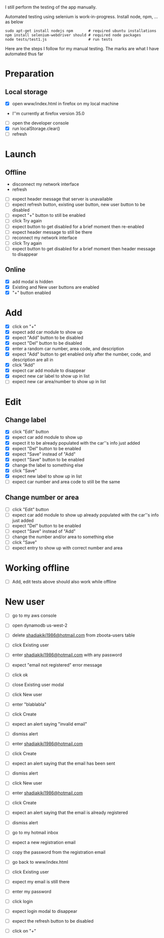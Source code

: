 I still perform the testing of the app manually.

Automated testing using selenium is work-in-progress. Install node, npm, ... as below
```
sudo apt-get install nodejs npm       # required ubuntu installations
npm install selenium-webdriver should # required node packages
node tests/test1.js                   # run tests
```

Here are the steps I follow for my manual testing. The marks are what I have automated thus far

# Preparation
## Local storage
* [x] open www/index.html in firefox on my local machine
 * I''m currently at firefox version 35.0
* [ ] open the developer console
* [x] run localStorage.clear()
* [ ] refresh

# Launch
## Offline
* disconnect my network interface
* refresh
 * [ ] expect header message that server is unavailable
 * [ ] expect refresh button, existing user button, new user button to be disabled
 * [ ] expect "+" button to still be enabled
* [ ] click Try again
 * [ ] expect button to get disabled for a brief moment then re-enabled
 * [ ] expect header message to still be there
* [ ] reconnect my network interface
* [ ] click Try again
 * [ ] expect button to get disabled for a brief moment then header message to disappear

## Online
* [x] add modal is hidden
* [x] Existing and New user buttons are enabled
* [x] "+" button enabled

# Add
* [x] click on "+"
 * [x] expect add car module to show up
 * [x] expect "Add" button to be disabled
 * [x] expect "Del" button to be disabled
* [x] enter a random car number, area code, and description
 * [x] expect "Add" button to get enabled only after the number, code, and description are all in
* [x] click "Add"
 * [x] expect car add module to disappear
 * [x] expect new car label to show up in list
 * [ ] expect new car area/number to show up in list

# Edit
## Change label
* [x] click "Edit" button
 * [x] expect car add module to show up
 * [x] expect it to be already populated with the car''s info just added
 * [x] expect "Del" button to be enabled
 * [x] expect "Save" instead of "Add"
 * [x] expect "Save" button to be enabled
* [x] change the label to something else
* [x] click "Save"
 * [x] expect new label to show up in list
 * [ ] expect car number and area code to still be the same

## Change number or area
* [ ] click "Edit" button
 * [ ] expect car add module to show up already populated with the car''s info just added
 * [ ] expect "Del" button to be enabled
 * [ ] expect "Save" instead of "Add"
* [ ] change the number and/or area to something else
* [ ] click "Save"
 * [ ] expect entry to show up with correct number and area

# Working offline
* [ ] Add, edit tests above should also work while offline

# New user
* [ ] go to my aws console
* [ ] open dynamodb us-west-2
* [ ] delete shadiakiki1986@hotmail.com from zboota-users table
* [ ] click Existing user
* [ ] enter shadiakiki1986@hotmail.com with any password
 * [ ] expect "email not registered" error message
* [ ] click ok
* [ ] close Existing user modal
* [ ] click New user
* [ ] enter "blablabla"
* [ ] click Create
 * [ ] expect an alert saying "invalid email"
* [ ] dismiss alert
* [ ] enter shadiakiki1986@hotmail.com
* [ ] click Create
 * [ ] expect an alert saying that the email has been sent
* [ ] dismiss alert
* [ ] click New user
* [ ] enter shadiakiki1986@hotmail.com
* [ ] click Create
 * [ ] expect an alert saying that the email is already registered
* [ ] dismiss alert
* [ ] go to my hotmail inbox
 * [ ] expect a new registration email
* [ ] copy the password from the registration email
* [ ] go back to www/index.html
* [ ] click Existing user
 * [ ] expect my email is still there
* [ ] enter my password
* [ ] click login
 * [ ] expect login modal to disappear
 * [ ] expect the refresh button to be disabled
* [ ] click on "+"


